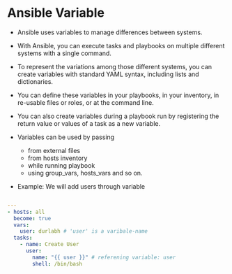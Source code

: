 # Ansible Variable

- Ansible uses variables to manage differences between systems. 
- With Ansible, you can execute tasks and playbooks on multiple different systems with a single command. 
- To represent the variations among those different systems, you can create variables with standard YAML syntax, including lists and dictionaries. 
- You can define these variables in your playbooks, in your inventory, in re-usable files or roles, or at the command line.
-  You can also create variables during a playbook run by registering the return value or values of a task as a new variable.

- Variables can be used by passing
  - from external files
  - from hosts inventory
  - while running playbook
  - using group_vars, hosts_vars and so on.

- Example: We will add users through variable

```yaml

---
- hosts: all
  become: true
  vars:
    user: durlabh # 'user' is a varibale-name
  tasks:
    - name: Create User
      user: 
        name: "{{ user }}" # referening variable: user
        shell: /bin/bash

```